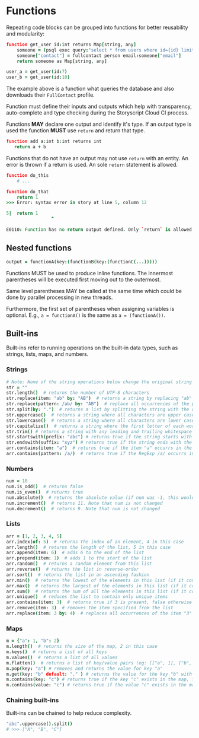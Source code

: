 # Functions

Repeating code blocks can be grouped into functions for better reusability and modularity:

```coffeescript
function get_user id:int returns Map[string, any]
    someone = (psql exec query:"select * from users where id={id} limit 1;")[0]
    someone["contact"] = fullcontact person email:someone["email"]
    return someone as Map[string, any]

user_a = get_user(id:7)
user_b = get_user(id:10)
```

The example above is a function what queries the database and also downloads their `FullContact` profile.

Function must define their inputs and outputs which help with transparency, auto-complete and type checking during the Storyscript Cloud CI process.

Functions **MAY** declare one output and identify it's type. If an output type is used the function **MUST** use `return` and return that type.

```coffeescript
function add a:int b:int returns int
   return a + b
```

Functions that do not have an output may not use `return` with an entity.
An error is thrown if a return is used. An sole `return` statement is allowed.

```coffeescript
function do_this
    # ...

function do_that
    return 1
>>> Error: syntax error in story at line 5, column 12

5|  return 1
                 ^

E0110: Function has no return output defined. Only `return` is allowed.
```

## Nested functions

```coffeescript
output = functionA(key:(functionB(key:(functionC(...)))))
```

Functions MUST be used to produce inline functions. The innermost parentheses will be executed first moving out to the outermost.

Same level parentheses MAY be called at the same time which could be done by parallel processing in new threads.

Furthermore, the first set of parentheses when assigning variables is optional. E.g., `a = functionA()` is the same as `a = (functionA())`.

## Built-ins

Built-ins refer to running operations on the built-in data types, such as strings, lists, maps, and numbers.

### Strings

```coffeescript
# Note: None of the string operations below change the original string in any form
str = ""
str.length()  # returns the number of UTF-8 characters
str.replace(item: "ab" by: "AB")  # returns a string by replacing "ab" with "AB"
str.replace(pattern: /ab/ by: "AB")  # replace all occurrences of the pattern RegExp /ab/ with "ab"
str.split(by: ".")  # returns a list by splitting the string with the delimiter
str.uppercase()  # returns a string where all characters are upper cased
str.lowercase()  # returns a string where all characters are lower cased
str.capitalize()  # returns a string where the first letter of each word is capitalized (eg: "jane smith" becomes "Jane Smith")
str.trim() # returns a string with any leading and trailing whitespace (including tabs) removed
str.startswith(prefix: "abc") # returns true if the string starts with the prefix "abc"
str.endswith(suffix: "xyz") # returns true if the string ends with the suffix "xyz"
arr.contains(item: "a")  # returns true if the item "a" occurrs in the string, false otherwise
arr.contains(pattern: /a/)  # returns true if the RegExp /a/ occurrs in the string, false otherwise
```

### Numbers

```coffeescript
num = 10
num.is_odd()  # returns false
num.is_even()  # returns true
num.absolute()  # returns the absolute value (if num was -1, this would return 1)
num.increment()  # returns 11. Note that num is not changed
num.decrement()  # returns 9. Note that num is not changed
```

### Lists

```coffeescript
arr = [1, 2, 3, 4, 5]
arr.index(of: 5)  # returns the index of an element, 4 in this case
arr.length()  # returns the length of the list, 5 in this case
arr.append(item: 6)  # adds 6 to the end of the list
arr.prepend(item: 1)  # adds 1 to the start of the list
arr.random()  # returns a random element from this list
arr.reverse()  # returns the list in reverse-order
arr.sort()  # returns the list in an ascending fashion
arr.min()  # returns the lowest of the elements in this list (if it contains numbers)
arr.max()  # returns the largest of the elements in this list (if it contains numbers)
arr.sum()  # returns the sum of all the elements in this list (if it contains numbers)
arr.unique()  # reduces the list to contain only unique items
arr.contains(item: 3)  # returns true if 3 is present, false otherwise
arr.remove(item: 3)  # removes the item specified from the list
arr.replace(item: 3 by: 4)  # replaces all occurrences of the item "3" with "4"
```

### Maps

```coffeescript
m = {"a": 1, "b": 2}
m.length()  # returns the size of the map, 2 in this case
m.keys()  # returns a list of all keys
m.values()  # returns a list of all values
m.flatten()  # returns a list of key/value pairs (eg: [["a", 1], ["b", 2]])
m.pop(key: "a") # removes and returns the value for key "a"
m.get(key: "b" default: "." ) # returns the value for the key "b" with a "default" value if the "key" doesn't exist
m.contains(key: "c") # returns true if the key "c" exists in the map, false otherwise
m.contains(value: "c") # returns true if the value "c" exists in the map, false otherwise
```

### Chaining built-ins

Built-ins can be chained to help reduce complexity.

```coffeescript
"abc".uppercase().split()
# >>> ["A", "B", "C"]
```
